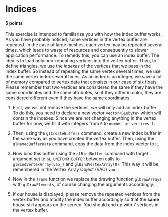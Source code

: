 # Indices

#### 5 points

This exercise is intended to familiarize you with how the index buffer works.
As you have probably noticed, some
vertices in the vertex buffer are repeated.
In the case of large meshes, each vertex may be repeated several times,
which leads to waste of resources and consequently to slower application performance.
To remedy this, you can use an
index buffer.
The idea is to load only non-repeating vertices into the vertex buffer.
Then, to define triangles, we use the _indexes_ of the vertices that we pass in the index buffer. So instead of
repeating the same vertex several times, we use the same vertex index several times. As an index is an integer, we
save a lot of memory compared to vertex data that consists in our case of six floats.
Please remember that two vertices are considered the same if they have the same coordinates and the same attributes,
so if they differ in color, they are considered different even if they have the same coordinates.

1. First, we will not remove the vertices, we will only add an index buffer. To do this, you need to declare a new
   vector `vector<GLubyte>` which will contain the indexes. Since we are not changing anything in the vertex
   buffer for now, we fill it with integers from `0` to `number of vertices-1`.

1. Then, using the `glCreateBuffers` command, create a new index buffer in the same way as you have created the vertex
   buffer.
   Then, using the `glNamedBufferData` command, copy the data from the index vector to  it. 

1. Now bind this buffer
   using the `glBindBuffer` command  with target argument set to `GL_UNIFOMR_BUFFER`  between calls to `glBindVertexArray(vao_)` and `glBindVertexArray(0)`.
   This way it will be remembered in the Vertex Array Object (VAO) `vao_`.

1. Now in the `frame` function we replace the drawing function `glDrawArrays` with `glDrawElements`, of course
   changing the arguments accordingly.

1. If our house is displayed, please remove the repeated vertices from the vertex buffer and modify the index buffer
   accordingly so that the __same__ house still appears on the screen. You should end up with 7 vertices in the vertex
   buffer. 
